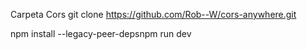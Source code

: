 Carpeta Cors
git clone https://github.com/Rob--W/cors-anywhere.git

npm install --legacy-peer-depsnpm run dev